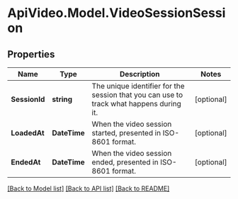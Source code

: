# ApiVideo.Model.VideoSessionSession

## Properties

Name | Type | Description | Notes
------------ | ------------- | ------------- | -------------
**SessionId** | **string** | The unique identifier for the session that you can use to track what happens during it. | [optional] 
**LoadedAt** | **DateTime** | When the video session started, presented in ISO-8601 format. | [optional] 
**EndedAt** | **DateTime** | When the video session ended, presented in ISO-8601 format. | [optional] 

[[Back to Model list]](../README.md#documentation-for-models) [[Back to API list]](../README.md#documentation-for-api-endpoints) [[Back to README]](../README.md)

